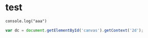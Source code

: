 # test
``` javascript:hoge.txt
console.log("aaa")
```
``` javascript
var dc = document.getElementById('canvas').getContext('2d');
```

